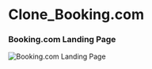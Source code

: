 # Clone_Booking.com
### Booking.com Landing Page
![Booking.com Landing Page](https://github.com/TusharTaral/Ravi_Booking.com/blob/master/Screenshot%202021-03-13%20120916.png)
